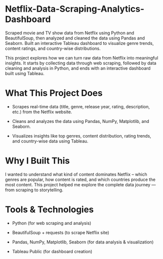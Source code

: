 # Netflix-Data-Scraping-Analytics-Dashboard
Scraped movie and TV show data from Netflix using Python and BeautifulSoup, then analyzed and cleaned the data using Pandas and Seaborn. Built an interactive Tableau dashboard to visualize genre trends, content ratings, and country-wise distributions.


This project explores how we can turn raw data from Netflix into meaningful insights. It starts by collecting data through web scraping, followed by data cleaning and analysis in Python, and ends with an interactive dashboard built using Tableau.


# What This Project Does

- Scrapes real-time data (title, genre, release year, rating, description, etc.) from the Netflix website.

- Cleans and analyzes the data using Pandas, NumPy, Matplotlib, and Seaborn.

- Visualizes insights like top genres, content distribution, rating trends, and country-wise data using Tableau.


# Why I Built This

I wanted to understand what kind of content dominates Netflix – which genres are popular, how content is rated, and which countries produce the most content. This project helped me explore the complete data journey — from scraping to storytelling.

# Tools & Technologies

- Python (for web scraping and analysis)

- BeautifulSoup + requests (to scrape Netflix site)

- Pandas, NumPy, Matplotlib, Seaborn (for data analysis & visualization)

- Tableau Public (for dashboard creation)
